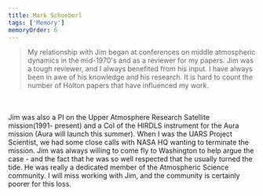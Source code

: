 ```yaml
---
title: Mark Schoeberl
tags: ['Memory']
memoryOrder: 6
---
```


> My relationship with Jim began at conferences on middle atmospheric dynamics in the mid-1970's and as a reviewer for my papers. Jim was a tough reviewer, and I always benefited from his input. I have always been in awe of his knowledge and his research. It is hard to count the number of Holton papers that have influenced my work. <br /><br />Jim was also a PI on the Upper Atmosphere Research Satellite mission(1991- present) and a CoI of the HIRDLS instrument for the Aura mission (Aura will launch this summer). When I was the UARS Project Scientist, we had some close calls with NASA HQ wanting to terminate the mission. Jim was always willing to come fly to Washington to help argue the case - and the fact that he was so well respected that he usually turned the tide. He was really a dedicated member of the Atmospheric Science community. I will miss working with Jim, and the community is certainly poorer for this loss. <br />